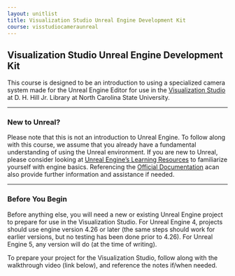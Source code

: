 ```yaml
---
layout: unitlist
title: Visualization Studio Unreal Engine Development Kit
course: visstudiocameraunreal
---
```


## Visualization Studio Unreal Engine Development Kit

This course is designed to be an introduction to using a specialized camera system made for the Unreal Engine Editor for use in the [Visualization Studio](https://www.lib.ncsu.edu/spaces/visualization-studio) at D. H. Hill Jr. Library at North Carolina State University.

---

### New to Unreal?

Please note that this is not an introduction to Unreal Engine. To follow along with this course, we assume that you already have a fundamental understanding of using the Unreal environment. If you are new to Unreal, please consider looking at [Unreal Engine’s Learning Resources](https://www.unrealengine.com/en-US/learn) to familiarize yourself with engine basics. Referencing the [Official Documentation](https://docs.unrealengine.com/5.0/en-US/) acan also provide further information and assistance if needed.

---

### Before You Begin

Before anything else, you will need a new or existing Unreal Engine project to prepare for use in the Visualization Studio. For Unreal Engine 4, projects should use engine version 4.26 or later (the same steps should work for earlier versions, but no testing has been done prior to 4.26). For Unreal Engine 5, any version will do (at the time of writing).

To prepare your project for the Visualization Studio, follow along with the walkthrough video (link below), and reference the notes if/when needed.